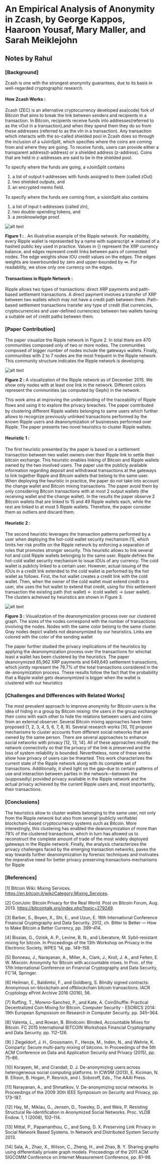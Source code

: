# An Empirical Analysis of Anonymity in Zcash, by George Kappos, Haaroon Yousaf, Mary Maller, and Sarah Meiklejohn  #
## Notes by Rahul ##

### **[Background]** ###  

Zcash is one with the strongest anonymity guarantees, due to its basis in well-regarded cryptographic research. 

#### How Zcash Works : ####

Zcash (ZEC) is an alternative cryptocurrency developed asa(code) fork of Bitcoin that aims to break the link between senders and recipients in a transaction. In Bitcoin, recipients receive funds into addresses(referred to as the vOut in a transaction),and when they spend them they do so from these addresses (referred to as the vIn in a transaction). Any transaction which interacts with the so-called shielded pool in Zcash does so through the inclusion of a vJoinSplit, which speciﬁes where the coins are coming from and where they are going. To receive funds, users can provide either a transparent address(t-address) or a shielded address (z-address). Coins that are held in z-addresses are said to be in the shielded pool.

To specify where the funds are going, a vJoinSplit contains
1. a list of output t-addresses with funds assigned to them (called zOut)
2. two shielded outputs, and 
3. an encrypted memo ﬁeld. 

To specify where the funds are coming from, a vJoinSplit also contains 
1. a list of input t-addresses (called zIn), 
2. two double-spending tokens, and 
3. a zeroknowledge proof.

![alt text](/Images/Capture1.PNG)

**Figure 1 :** . An illustrative example of the Ripple network. For readability, every Ripple wallet is represented by a name with superscript ∗ instead of a hashed public key used in practice. Values in {} represent the XRP currency balance, and edges represent credit links between pairs of connected nodes. The edge weights show IOU credit values on the edges. The edges weights are lowerbounded by zero and upper-bounded by ∞. For readability, we show only one currency on the edges. 

#### Transactions in Ripple Network : ####

Ripple allows two types of transactions: direct XRP payments and path-based settlement transactions. A direct payment involves a transfer of XRP between two wallets which may not have a credit path between them. Path-based settlement transactions transfer any type of credit (ﬁat currencies, cryptocurrencies and user-deﬁned currencies) between  two wallets having a suitable set of credit paths between them.

### **[Paper Contribution]** ### 
The paper visualize the Ripple network in Figure 2. In total there are 470 communities composed only of two or more nodes. The communities composed of bigger number of nodes include the gateways wallets. Finally, communities with 2 to 7 nodes are the most frequent in the Ripple network. This community structure indicates the Ripple network is developing.

![alt text](/Images/Capture2.PNG)

**Figure 2 :**  A visualization of the Ripple network as of December 2015. We show only nodes with at least one link in the network. Different colors represent the communities (as computed by Gephi) in the network.


This work aims at improving the understanding of the traceability of Ripple ﬂows and using it to explore the privacy breaches. The paper contributed by clustering diﬀerent Ripple wallets belonging to same users which further allows to recognize previously unlinked transactions performed by the known Ripple users and deanonymization of businesses performed over Ripple. The paper presents two novel heuristics to cluster Ripple wallets. 

#### Heuristic 1 : ####

The ﬁrst heuristic presented by the paper is based on a settlement transaction between two wallet owners over their Ripple link to settle their bitcoin exchange. This heuristic enables linking of Bitcoin and Ripple wallets owned by the two involved users. The paper use the publicly available information regarding deposit and withdrawal transactions at the gateways to link together Ripple and Bitcoin wallets that belong to the same user. When deploying the heuristic in practice, the paper do not take into account the
change wallet and Bitcoin mixing transactions. The paper avoid them by only considering Bitcoin transactions with at most 2 output wallets (the receiving wallet and the change wallet). In the results the paper observe 2 Bitcoin wallets that are linked to 15 and 49 Ripple wallets each, while the rest are linked to at most 5 Ripple wallets. Therefore,
the paper consider them as outliers and discard them.

#### Heuristic 2 : #### 

The second heuristic leverages the transaction patterns performed by a user when deploying the hot-cold wallet security mechanism [1], which limits her risk proﬁle on the Ripple network by enforcing a separation of roles that promotes stronger security. This heuristic allows to link several hot and cold Ripple wallets belonging to the same user. Ripple defines the hot-cold wallet security mechanism to issue IOUs of any currency. The cold wallet is publicly linked to a certain user. However, actual issuing of the IOUs in a credit link extended to the cold wallet is performed by the hot wallet as follows. First, the hot wallet creates a credit link with the cold wallet. Then, when the owner of the cold wallet must extend credit to a user, she uses the hot wallet to extend that credit, using for this settlement transaction the existing path (hot wallet) ← (cold
wallet) → (user wallet). The clusters acheived by heuristics are shown in Figure 3.

![alt text](/Images/Capture3.PNG)

**Figure 3 :**  Visualization of the deanonymization process over our clustered graph. The sizes of the nodes correspond with the number of transactions involving the nodes. Nodes with the same color belong to the same cluster. Gray nodes depict wallets not deanonymized by our heuristics. Links are colored with the color of the sending wallet

The paper further studied the privacy implications of the heuristics by applying the deanonymization process over the transactions for whichat least a wallet has been clustered by the heuristics. The paper deanonymized 85,962 XRP payments and 649,640 settlement transactions, which jointly represent the 78.7% of the total transactions considered in the de-anonymization process. These results follow the fact that the probability that a Ripple wallet gets deanonymized is bigger when the wallet is clustered with our heuristics

### **[Challenges and Differences with Related Works]** ### 

The most prevalent approach to improve anonymity for Bitcoin users is the idea of hiding in a group by Bitcoin mixing: the users in the group exchange their coins with each other to hide the relations between users and coins from an external observer. Several Bitcoin mixing approaches have been proposed
[1, 2, 3, 4, 5, 6, 7, 8, 9]. Several research works [10, 11] propose mechanisms to cluster accounts from different social networks that are owned by the same person. There are several approaches to enhance social networks with privacy [12, 13, 14]. All of these approaches modify the network connectivity so that the
privacy of the link is preserved and the loss of system reliability is bounded.  Nevertheless, none of these works show how privacy of users can be thwarted. This work characterizes the current state of the Ripple network along with its complete set of transactions. Additionally, it shed light on the gap–due to certain patterns of use and interaction between parties in the network—between the (supposedly) provided privacy available in the Ripple network and the actual privacy achieved by the current Ripple users and, most importantly, their transactions.

### **[Conclusions]** ### 

The heuristics allow to cluster wallets belonging to the same user, not only from the Ripple network but also from several (publicly verifiable) blockchain-based cryptocurrency systems such as Bitcoin. More interestingly, this clustering has enabled the deanonymization of more than 78% of the clustered transactions, which in turn has allowed us to reconstruct the complete amount of trade of the most widely deployed gateways in the Ripple network. Finally, the analysis characterizes the privacy challenges faced by the emerging transaction networks, paves the way towards further deanonymization by forensic techniques and motivates the imperative need for better privacy preserving transactions mechanisms for Ripple

### **[References]** ### 
[1] Bitcoin Wiki: Mixing Services. https://en.bitcoin.it/wiki/Category:Mixing_Services.

[2] CoinJoin: Bitcoin Privacy for the Real World. Post on Bitcoin Forum, Aug. 2013. https://bitcointalk.org/index.php?topic=279249.

[3] Barber, S., Boyen, X., Shi, E., and Uzun, E. 16th International Conference Financial Cryptography and Data Security. 2012, ch. Bitter to Better — How to Make Bitcoin a Better Currency, pp. 399–414.

[4] Bissias, G., Ozisik, A. P., Levine, B. N., and Liberatore, M. Sybil-resistant mixing for bitcoin. In Proceedings of the 13th Workshop on Privacy in the Electronic Society,
WPES ’14, pp. 149–158.

[5] Bonneau, J., Narayanan, A., Miller, A., Clark, J., Kroll, J. A., and Felten, E. W. Mixcoin: Anonymity for Bitcoin with accountable mixes. In Proc. of the 17th International Conference on Financial Cryptography and Data Security, FC’14, Springer.

[6] Heilman, E., Baldimtsi, F., and Goldberg, S. Blindly signed contracts: Anonymous on-blockchain and offblockchain bitcoin transactions. IACR Cryptology ePrint Archive 2016 (2016), 56.

[7] Ruffing, T., Moreno-Sanchez, P., and Kate, A. CoinShuffle: Practical Decentralized Coin Mixing for Bitcoin. Computer Security - ESORICS 2014: 19th European Symposium on Research in Computer Security. pp. 345–364.

[8] Valenta, L., and Rowan, B. Blindcoin: Blinded, Accountable Mixes for Bitcoin. FC 2015 International BITCOIN Workshops Financial Cryptography and Data Security.
pp. 112–126.

[9] ] Ziegeldorf, J. H., Grossmann, F., Henze, M., Inden, N., and Wehrle, K. Coinparty: Secure multi-party mixing of bitcoins. In Proceedings of the 5th ACM Conference on Data and Application Security and Privacy (2015), pp. 75–86.

[10] Korayem, M., and Crandall, D. J. De-anonymizing users across heterogeneous social computing platforms. In ICWSM (2013), E. Kiciman, N. B. Ellison, B. Hogan, P. Resnick,
and I. Soboroff, Eds., The AAAI Press.

[11] Narayanan, A., and Shmatikov, V. De-anonymizing social networks. In Proceedings of the 2009 30th IEEE Symposium on Security and Privacy, pp. 173–187.

[12] Hay, M., Miklau, G., Jensen, D., Towsley, D., and Weis, P. Resisting Structural Re-identification in Anonymized Social Networks. Proc. VLDB Endow. 1, 1 (2008), 102–114.

[13] Mittal, P., Papamanthou, C., and Song, D. X. Preserving Link Privacy in Social Network Based Systems. In Network and Distributed System Security 2013.

[14] Sala, A., Zhao, X., Wilson, C., Zheng, H., and Zhao, B. Y. Sharing graphs using differentially private graph models. Proceedings of the 2011 ACM SIGCOMM Conference on Internet Measurement Conference, pp. 81–98.
